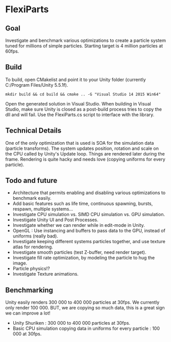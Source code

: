 # FlexiParts

## Goal

Investigate and benchmark various optimizations to create a particle system tuned for millions of simple particles. Starting target is 4 million particles at 60fps.

## Build

To build, open CMakelist and point it to your Unity folder (currently C:/Program Files/Unity 5.5.1f).

`mkdir build && cd build && cmake .. -G "Visual Studio 14 2015 Win64"`

Open the generated solution in Visual Studio. When building in Visual Studio, make sure Unity is closed as a post-build process tries to copy the dll and will fail.
Use the FlexiParts.cs script to interface with the library.

## Technical Details

One of the only optimization that is used is SOA for the simulation data (particle transforms).
The system updates position, rotation and scale on the CPU called by Unity's Update loop.
Things are rendered later during the frame. Rendering is quite hacky and needs love (copying uniforms for every particle).

## Todo and future

- Architecture that permits enabling and disabling various optimizations to benchmark easily.
- Add basic features such as life time, continuous spawning, bursts, respawn, multiple systems...
- Investigate CPU simulation vs. SIMD CPU simulation vs. GPU simulation.
- Investigate Unity UI and Post Processes.
- Investigate whether we can render while in edit-mode in Unity.
- OpenGL : Use instancing and buffers to pass data to the GPU, instead of uniforms (really bad).
- Investigate keeping different systems particles together, and use texture atlas for rendering.
- Investigate smooth particles (test Z-buffer, need render target).
- Investigate fill rate optimization, by modeling the particle to hug the image.
- Particle physics!?
- Investigate Texture animations.

## Benchmarking

Unity easily renders 300 000 to 400 000 particles at 30fps. We currently only render 100 000. BUT, we are copying so much data, this is a great sign we can improve a lot!

- Unity Shuriken : 300 000 to 400 000 particles at 30fps.
- Basic CPU simulation copying data in uniforms for every particle : 100 000 at 30fps.